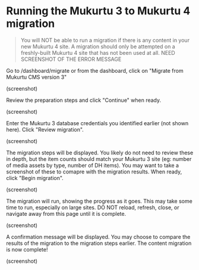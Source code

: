 # Running the Mukurtu 3 to Mukurtu 4 migration

> You will NOT be able to run a migration if there is any content in your new Mukurtu 4 site. A migration should only be attempted on a freshly-built Mukurtu 4 site that has not been used at all.
> NEED SCREENSHOT OF THE ERROR MESSAGE

Go to /dashboard/migrate or from the dashboard, click on "Migrate from Mukurtu CMS version 3"

(screenshot)

Review the preparation steps and click "Continue" when ready.

(screenshot)

Enter the Mukurtu 3 database credentials you identified earlier (not shown here). Click "Review migration".

(screenshot)

The migration steps will be displayed. You likely do not need to review these in depth, but the item counts should match your Mukurtu 3 site (eg: number of media assets by type, number of DH items). You may want to take a screenshot of these to comapre with the migration results.
When ready, click "Begin migration".

(screenshot)

The migration will run, showing the progress as it goes. This may take some time to run, especially on large sites. 
DO NOT reload, refresh, close, or navigate away from this page until it is complete.

(screenshot)

A confirmation message will be displayed. You may choose to compare the results of the migration to the migration steps earlier.
The content migration is now complete!

(screenshot)
